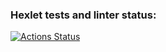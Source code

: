 ### Hexlet tests and linter status:
[![Actions Status](https://github.com/kiwib0n/python-project-lvl1/workflows/hexlet-check/badge.svg)](https://github.com/kiwib0n/python-project-lvl1/actions)